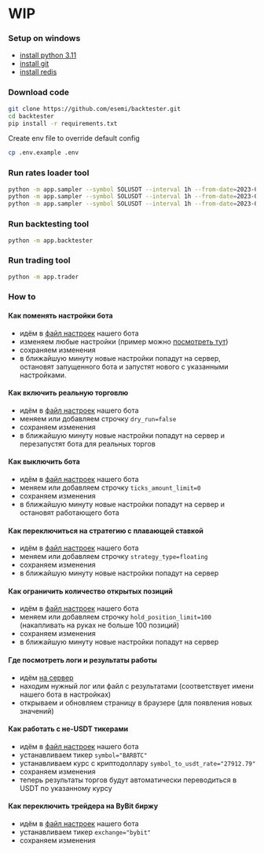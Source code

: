 # WIP


### Setup on windows
- [install python 3.11](https://www.python.org/downloads/windows/)
- [install git](https://gitforwindows.org/)
- [install redis](https://redis.io/docs/getting-started/installation/install-redis-on-windows/)


### Download code
```bash
git clone https://github.com/esemi/backtester.git
cd backtester
pip install -r requirements.txt
```

Create env file to override default config
```bash
cp .env.example .env
```

### Run rates loader tool
```bash
python -m app.sampler --symbol SOLUSDT --interval 1h --from-date=2023-01-01
python -m app.sampler --symbol SOLUSDT --interval 1h --from-date=2023-01-01 --end-date=2023-01-15
python -m app.sampler --symbol SOLUSDT --interval 1h --from-date=2023-01-01 --end-date=2023-01-15 --exchange=bybit
```

### Run backtesting tool
```bash
python -m app.backtester
```

### Run trading tool
```bash
python -m app.trader
```

### How to
#### Как поменять настройки бота
- идём в [файл настроек](https://github.com/esemi/backtester/blob/trader1/etc/env) нашего бота
- изменяем любые настройки (пример можно [посмотреть тут](https://github.com/esemi/backtester/blob/master/.env.example))
- сохраняем изменения
- в ближайшую минуту новые настройки попадут на сервер, остановят запущенного бота и запустят нового с указанными настройками.


#### Как включить реальную торговлю
- идём в [файл настроек](https://github.com/esemi/backtester/blob/trader1/etc/env) нашего бота
- меняем или добавляем строчку `dry_run=false`
- сохраняем изменения
- в ближайшую минуту новые настройки попадут на сервер и перезапустят бота для реальных торгов


#### Как выключить бота
- идём в [файл настроек](https://github.com/esemi/backtester/blob/trader1/etc/env) нашего бота
- меняем или добавляем строчку `ticks_amount_limit=0`
- сохраняем изменения
- в ближайшую минуту новые настройки попадут на сервер и остановят работающего бота


#### Как переключиться на стратегию с плавающей ставкой
- идём в [файл настроек](https://github.com/esemi/backtester/blob/trader1/etc/env) нашего бота
- меняем или добавляем строчку `strategy_type=floating`
- сохраняем изменения
- в ближайшую минуту новые настройки попадут на сервер


#### Как ограничить количество открытых позиций
- идём в [файл настроек](https://github.com/esemi/backtester/blob/trader1/etc/env) нашего бота
- меняем или добавляем строчку `hold_position_limit=100` (накапливать на руках не больше 100 позиций)
- сохраняем изменения
- в ближайшую минуту новые настройки попадут на сервер


#### Где посмотреть логи и результаты работы
- идём [на сервер](http://139.59.115.56/)
- находим нужный лог или файл с результатами (соответствует имени нашего бота в настройках)
- открываем и обновляем страницу в браузере (для появления новых значений)


#### Как работать с не-USDT тикерами
- идём в [файл настроек](https://github.com/esemi/backtester/blob/trader1/etc/env) нашего бота
- устанавливаем тикер `symbol="BARBTC"`
- устанавливаем курс с криптодоллару `symbol_to_usdt_rate="27912.79"`
- сохраняем изменения
- теперь результаты торгов будут автоматически переводиться в USDT по указанному курсу


#### Как переключить трейдера на ByBit биржу
- идём в [файл настроек](https://github.com/esemi/backtester/blob/trader1/etc/env) нашего бота
- устанавливаем тикер `exchange="bybit"`
- сохраняем изменения

